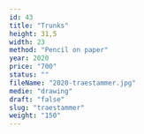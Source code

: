 ```yaml
---
id: 43
title: "Trunks"
height: 31,5
width: 23
method: "Pencil on paper"
year: 2020
price: "700"
status: ""
fileName: "2020-traestammer.jpg"
medie: "drawing"
draft: "false"
slug: "traestammer"
weight: "150"
---
```

